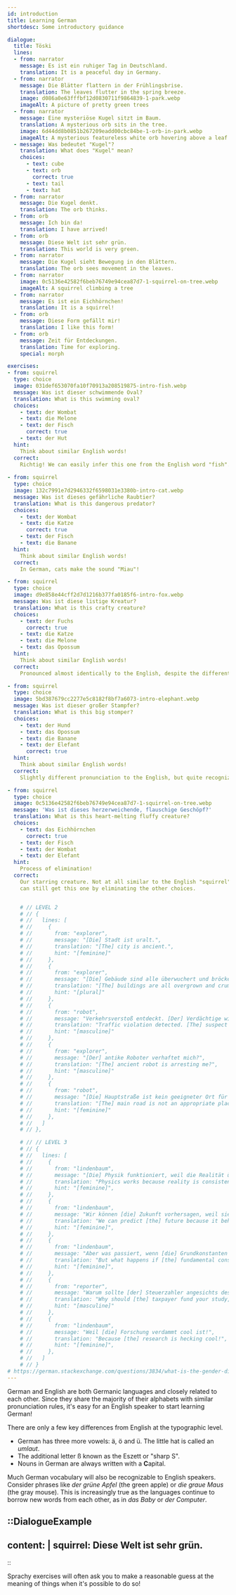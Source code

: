 ```yaml
---
id: introduction
title: Learning German
shortdesc: Some introductory guidance

dialogue:
  title: Töski
  lines:
  - from: narrator
    message: Es ist ein ruhiger Tag in Deutschland.
    translation: It is a peaceful day in Germany.
  - from: narrator
    message: Die Blätter flattern in der Frühlingsbrise.
    translation: The leaves flutter in the spring breeze.
    image: d086a0e63fffbf12d0830711f9864839-1-park.webp
    imageAlt: A picture of pretty green trees
  - from: narrator
    message: Eine mysteriöse Kugel sitzt im Baum.
    translation: A mysterious orb sits in the tree.
    image: 6d44dd8b0851b267209eadd00cbc84be-1-orb-in-park.webp
    imageAlt: A mysterious featureless white orb hovering above a leaf
  - message: Was bedeutet "Kugel"?
    translation: What does "Kugel" mean?
    choices:
      - text: cube
      - text: orb
        correct: true
      - text: tail
      - text: hat
  - from: narrator
    message: Die Kugel denkt.
    translation: The orb thinks.
  - from: orb
    message: Ich bin da!
    translation: I have arrived!
  - from: orb
    message: Diese Welt ist sehr grün.
    translation: This world is very green.
  - from: narrator
    message: Die Kugel sieht Bewegung in den Blättern.
    translation: The orb sees movement in the leaves.
  - from: narrator
    image: 0c5136e42582f6beb76749e94cea87d7-1-squirrel-on-tree.webp
    imageAlt: A squirrel climbing a tree
  - from: narrator
    message: Es ist ein Eichhörnchen!
    translation: It is a squirrel!
  - from: orb
    message: Diese Form gefällt mir!
    translation: I like this form!
  - from: orb
    message: Zeit für Entdeckungen.
    translation: Time for exploring.
    special: morph

exercises:
- from: squirrel
  type: choice
  image: 031def653070fa10f70913a208519875-intro-fish.webp
  message: Was ist dieser schwimmende Oval?
  translation: What is this swimming oval?
  choices:
    - text: der Wombat
    - text: die Melone
    - text: der Fisch
      correct: true
    - text: der Hut
  hint:
    Think about similar English words!
  correct:
    Richtig! We can easily infer this one from the English word "fish".
  
- from: squirrel
  type: choice
  image: 132c7991e7d2946332f6598031e3380b-intro-cat.webp
  message: Was ist dieses gefährliche Raubtier?
  translation: What is this dangerous predator?
  choices:
    - text: der Wombat
    - text: die Katze
      correct: true
    - text: der Fisch
    - text: die Banane
  hint:
    Think about similar English words!
  correct:
    In German, cats make the sound "Miau"!

- from: squirrel
  type: choice
  image: d9e858e44cff2d7d1216b377fa0185f6-intro-fox.webp
  message: Was ist diese listige Kreatur?
  translation: What is this crafty creature?
  choices:
    - text: der Fuchs
      correct: true
    - text: die Katze
    - text: die Melone
    - text: das Opossum
  hint:
    Think about similar English words!
  correct:
    Pronounced almost identically to the English, despite the different spelling.

- from: squirrel
  type: choice
  image: 5bd387679cc2277e5c8182f8bf7a6073-intro-elephant.webp
  message: Was ist dieser großer Stampfer?
  translation: What is this big stomper?
  choices:
    - text: der Hund
    - text: das Opossum
    - text: die Banane
    - text: der Elefant
      correct: true
  hint:
    Think about similar English words!
  correct:
    Slightly different pronunciation to the English, but quite recognizable.

- from: squirrel
  type: choice
  image: 0c5136e42582f6beb76749e94cea87d7-1-squirrel-on-tree.webp
  message: 'Was ist dieses herzerweichende, flauschige Geschöpf?'
  translation: What is this heart-melting fluffy creature?
  choices:
    - text: das Eichhörnchen
      correct: true
    - text: der Fisch
    - text: der Wombat
    - text: der Elefant
  hint:
    Process of elimination!
  correct:
    Our starring creature. Not at all similar to the English "squirrel", but you
    can still get this one by eliminating the other choices.


    # // LEVEL 2
    # // {
    # //   lines: [
    # //     {
    # //       from: "explorer",
    # //       message: "[Die] Stadt ist uralt.",
    # //       translation: "[The] city is ancient.",
    # //       hint: "[feminine]"
    # //     },
    # //     {
    # //       from: "explorer",
    # //       message: "[Die] Gebäude sind alle überwuchert und bröckeln.",
    # //       translation: "[The] buildings are all overgrown and crumbling.",
    # //       hint: "[plural]"
    # //     },
    # //     {
    # //       from: "robot",
    # //       message: "Verkehrsverstoß entdeckt. [Der] Verdächtige wird mit uns kommen.",
    # //       translation: "Traffic violation detected. [The] suspect will come with us.",
    # //       hint: "[masculine]"
    # //     },
    # //     {
    # //       from: "explorer",
    # //       message: "[Der] antike Roboter verhaftet mich?",
    # //       translation: "[The] ancient robot is arresting me?",
    # //       hint: "[masculine]"
    # //     },
    # //     {
    # //       from: "robot",
    # //       message: "[Die] Hauptstraße ist kein geeigneter Ort für archäologische Geräte.",
    # //       translation: "[The] main road is not an appropriate place for archaeological equipment.",
    # //       hint: "[feminine]"
    # //     },
    # //   ]
    # // },

    # // // LEVEL 3
    # // {
    # //   lines: [
    # //     {
    # //       from: "lindenbaum",
    # //       message: "[Die] Physik funktioniert, weil die Realität über die Zeit hinweg konsistent ist.",
    # //       translation: "Physics works because reality is consistent through time.",
    # //       hint: "[feminine]",
    # //     },
    # //     {
    # //       from: "lindenbaum",
    # //       message: "Wir können [die] Zukunft vorhersagen, weil sie sich wie die Vergangenheit verhält.",
    # //       translation: "We can predict [the] future because it behaves like the past.",
    # //       hint: "[feminine]",
    # //     },
    # //     {
    # //       from: "lindenbaum",
    # //       message: "Aber was passiert, wenn [die] Grundkonstanten nicht wirklich konstant sind? Meine Arbeit geht dieser Frage nach.",
    # //       translation: "But what happens if [the] fundamental constants are not truly constant? My work explores this.",
    # //       hint: "[feminine]",
    # //     },
    # //     {
    # //       from: "reporter",
    # //       message: "Warum sollte [der] Steuerzahler angesichts des Mangels an praktischen Anwendungen Ihre Studie finanzieren?",
    # //       translation: "Why should [the] taxpayer fund your study, given the lack of practical applications?",
    # //       hint: "[masculine]"
    # //     },
    # //     {
    # //       from: "lindenbaum",
    # //       message: "Weil [die] Forschung verdammt cool ist!",
    # //       translation: "Because [the] research is hecking cool!",
    # //       hint: "[feminine]",
    # //     },
    # //   ]
    # // }
# https://german.stackexchange.com/questions/3834/what-is-the-gender-distribution-of-nouns-in-the-german-language
---
```

German and English are both Germanic languages and closely related to each other. Since they share the majority of their alphabets with similar pronunciation rules, it's easy for an English speaker to start learning German!

There are only a few key differences from English at the typographic level.

- German has three more vowels: ä, ö and ü. The little hat is called an _umlaut_.
- The additional letter ß known as the Eszett or "sharp S".
- Nouns in German are always written with a **C**apital.

Much German vocabulary will also be recognizable to English speakers. Consider phrases like _der grüne Apfel_ (the green apple) or _die graue Maus_ (the gray mouse). This is increasingly true as the languages continue to borrow new words from each other, as in _das Baby_ or _der Computer_.

::DialogueExample
---
content: |
  squirrel:
    Diese Welt ist sehr grün.
---
::

Sprachy exercises will often ask you to make a reasonable guess at the meaning of things when it's possible to do so!